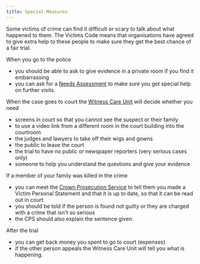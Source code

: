 ```yaml
---
title: Special Measures
---
```


Some victims of crime can find it difficult or scary to talk about what happened to them. The Victims Code means that organisations have agreed to give extra help to these people to make sure they get the best chance of a fair trial.

When you go to the police 

* you should be able to ask to give evidence in a private room if you find it embarrassing
* you can ask for a [Needs Assessment](glossary.html#needs-assessment) to make sure you get special help on further visits.


When the case goes to court the <a href="organisations#wcu">Witness Care Unit</a> will decide whether you need

*  screens in court so that you cannot see the suspect or their family
*  to use a video link from a different room in the court building into the courtroom
*  the judges and lawyers to take off their wigs and gowns
*  the public to leave the court
*  the trial to have no public or newspaper reporters (very serious cases only)
*  someone to help you understand the questions and give your evidence

If a member of your family was killed in the crime 

* you can meet the [Crown Prosecution Service](organisations.html#cps) to tell them you made a Victim Personal Statement and that it is up to date, so that it can be read out in court
* you should be told if the person is found not guilty or they are charged with a crime that isn't so serious
* the CPS should also explain the sentence given.

After the trial

* you can get back money you spent to go to court (expenses)
* if the other person appeals the Witness Care Unit will tell you what is happening.
